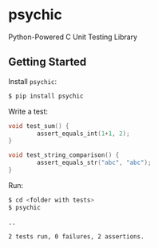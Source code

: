 # psychic

Python-Powered C Unit Testing Library

## Getting Started

Install `psychic`:

```sh
$ pip install psychic
```

Write a test:

```c
void test_sum() {
        assert_equals_int(1+1, 2);
}

void test_string_comparison() {
        assert_equals_str("abc", "abc");
}
```
       
Run:

```sh
$ cd <folder with tests>
$ psychic
        
..

2 tests run, 0 failures, 2 assertions.
```

